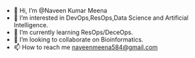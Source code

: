 - 👋 Hi, I’m @Naveen Kumar Meena
- 👀 I’m interested in DevOps,ResOps,Data Science and Artificial Intelligence.
- 🌱 I’m currently learning ResOps/DeceOps.
- 💞️ I’m looking to collaborate on Bioinformatics.
- 📫 How to reach me naveenmeena584@gmail.com

<!---
naveen584/naveen584 is a ✨ special ✨ repository because its `README.md` (this file) appears on your GitHub profile.
You can click the Preview link to take a look at your changes.
--->
